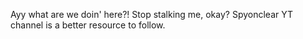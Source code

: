 Ayy what are we doin' here?!
Stop stalking me, okay?
Spyonclear YT channel is a better resource to follow.
